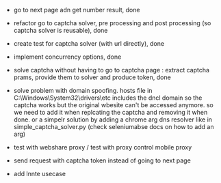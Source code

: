 


- go to next page adn get number result, done 

- refactor go to captcha solver, pre processing and post processing (so captcha solver is reusable), done 

- create test for captcha solver (with url directly), done 

- implement concurrency options, done 

- solve captcha without having to go to captcha page : extract captcha prams, provide them to solver and produce token, done 

- solve problem with domain spoofing. hosts file in C:\Windows\System32\drivers\etc includes the dncl domain so the captcha works but the original wbesite can't be accessed anymore. so we need to add it when replcating the captcha and removing it when done. or a simpelr solution by adding a chrome arg dns resolver like in simple_captcha_solver.py (check seleniumabse docs on how to add an arg)


- test with webshare proxy / test with proxy control mobile proxy 

- send request with captcha token instead of going to next page 
- add lnnte usecase 